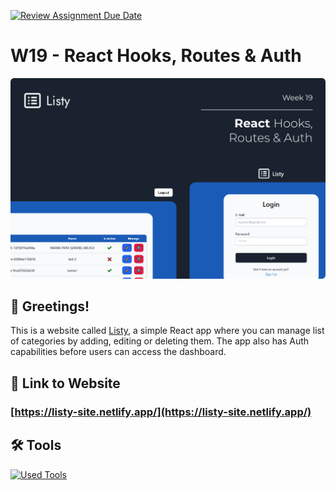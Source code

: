 [![Review Assignment Due Date](https://classroom.github.com/assets/deadline-readme-button-24ddc0f5d75046c5622901739e7c5dd533143b0c8e959d652212380cedb1ea36.svg)](https://classroom.github.com/a/holP5FYg)
# W19 - React Hooks, Routes & Auth

![banner](./src/assets/markdown_banner.png)

## 👋 Greetings!

This is a website called [Listy](https://listy-site.netlify.app/), a simple React app where you can manage list of categories by adding, editing or deleting them. The app also has Auth capabilities before users can access the dashboard.

## 🔗 Link to Website

### [https://listy-site.netlify.app/](https://listy-site.netlify.app/)

## 🛠️ Tools
[![Used Tools](https://skillicons.dev/icons?i=ts,react,vite,tailwind,git,github,netlify)](https://skillicons.dev)